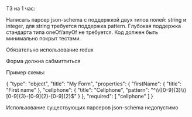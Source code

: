 ТЗ на 1 час:

Написать парсер json-schema с поддержкой двух типов полей: string и integer, для string требуется поддержка pattern. Глубокая поддержка стандарта типа oneOf/anyOf не требуется. Код должен быть минимально покрыт тестами. 

Обязательно использование redux

Форма должна сабмиттиться 

Пример схемы:


{ 
"type": "object",
"title": "My Form",
"properties": { 
"firstName": {
"title": "First name"
},
"cellphone": {
"title": "Cellphone",
"pattern": "^\\\\([0-9]{3}\\\\) [0-9]{3}-[0-9]{2}-[0-9]{2}$"
}
},
"required": [
"cellphone"
]
}

Использование существующих парсеров json-schema недопустимо
